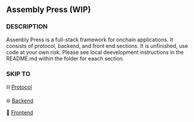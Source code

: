## Assembly Press (WIP)

### DESCRIPTION

Assenbly Press is a full-stack framework for onchain applications. It consists of protocol, backend, and front end sections. It is unfinished, use code at your own risk. Please see local deevelopment instructions in the README.md within the folder for eaach section.

### SKIP TO

⛓️ [Protocol]()

🌐 [Backend]()

🤝 [Frontend]()
